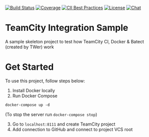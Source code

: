 [![Build Status](http://localhost:82/app/rest/builds/buildType:SmartRouter_Build/statusIcon)](http://localhost:82/viewType.html?buildTypeId=SmartRouter_Build&guest=1)
[![Coverage](https://img.shields.io/codecov/c/github/batect/batect.svg)](https://codecov.io/gh/batect/batect)
[![CII Best Practices](https://bestpractices.coreinfrastructure.org/projects/2698/badge)](https://bestpractices.coreinfrastructure.org/projects/2698)
[![License](https://img.shields.io/github/license/batect/batect.svg)](https://opensource.org/licenses/Apache-2.0)
[![Chat](https://img.shields.io/badge/chat-on%20GitHub%20Discussions-brightgreen.svg)](https://github.com/batect/batect/discussions)

# TeamCity Integration Sample
A sample skeleton project to test how TeamCity CI, Docker & Batect (created by TWer) work

# Get Started

To use this project, follow steps below:

1. Install Docker locally 
2. Run Docker Compose

```dockerfile
docker-compose up -d
```
(To stop the server run `docker-compose stop`)

3. Go to `localhost:8111` and create TeamCity project
4. Add connection to GitHub and connect to project VCS root